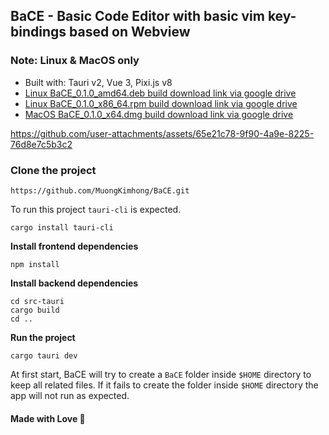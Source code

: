 ## BaCE - Basic Code Editor with basic vim key-bindings based on Webview

### Note: Linux & MacOS only

- Built with: Tauri v2, Vue 3, Pixi.js v8
- [Linux BaCE_0.1.0_amd64.deb build download link via google drive](https://drive.google.com/file/d/1WOvOBdrd7eI5Cj3fD5QcAoi-OjnpOSU_/view?usp=drive_link)
- [Linux BaCE_0.1.0_x86_64.rpm build download link via google drive](https://drive.google.com/file/d/1yqoFzZxI_SMcy5vyQRroXVx79Wz_04di/view?usp=drive_link)
- [MacOS BaCE_0.1.0_x64.dmg build download link via google drive](https://drive.google.com/file/d/12dzatVgELnfm7QdzAl8EbTlNJ0AAmdZz/view?usp=drive_link)

https://github.com/user-attachments/assets/65e21c78-9f90-4a9e-8225-76d8e7c5b3c2

### Clone the project
```
https://github.com/MuongKimhong/BaCE.git
```

To run this project `tauri-cli` is expected.

```
cargo install tauri-cli
```

**Install frontend dependencies**

```
npm install
```

**Install backend dependencies**

```
cd src-tauri
cargo build
cd ..
```

**Run the project**

```
cargo tauri dev
```

At first start, BaCE will try to create a `BaCE` folder inside `$HOME` directory to keep all related files. If it fails to create the folder inside `$HOME` directory the app will not run as expected.

#### Made with Love 💙
